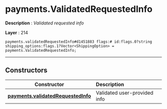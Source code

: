 # payments.ValidatedRequestedInfo

**Description** : *Validated requested info*

**Layer** : 214

```tl
payments.validatedRequestedInfo#d1451883 flags:# id:flags.0?string shipping_options:flags.1?Vector<ShippingOption> = payments.ValidatedRequestedInfo;
```

---

## Constructors

| Constructor | Description |
| :---: | :--- |
| [**payments.validatedRequestedInfo**](constructor/payments.validatedRequestedInfo) | Validated user-provided info |